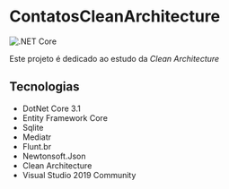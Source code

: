 # ContatosCleanArchitecture

![.NET Core](https://github.com/fformis/contatos-clean-architecture/workflows/.NET%20Core/badge.svg?event=push)

Este projeto é dedicado ao estudo da *Clean Architecture*

## Tecnologias

- DotNet Core 3.1
- Entity Framework Core
- Sqlite
- Mediatr
- Flunt.br
- Newtonsoft.Json
- Clean Architecture
- Visual Studio 2019 Community
